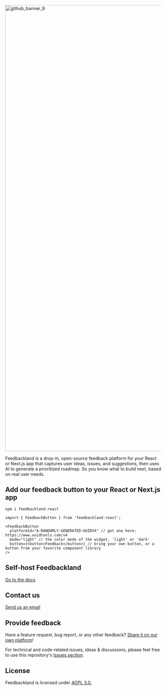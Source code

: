 
<img width="2421" height="1436" alt="github_banner_9" src="https://github.com/user-attachments/assets/fc1a5f7d-9af4-427e-829b-f2245279a48d" />

Feedbackland is a drop-in, open-source feedback platform for your React or Next.js app that captures user ideas, issues, and suggestions, then uses AI to generate a prioritized roadmap. So you know what to build next, based on real user needs.

## Add our feedback button to your React or Next.js app

```
npm i feedbackland-react
```

```
import { FeedbackButton } from 'feedbackland-react';
```

```tsx
<FeedbackButton
  platformId="A-RANDOMLY-GENERATED-UUIDV4" // get one here: https://www.uuidtools.com/v4
  mode="light" // the color mode of the widget, 'light' or 'dark'
  button={<button>Feedback</button>} // bring your own button, or a button from your favorite component library
/>
```

## Self-host Feedbackland

[Go to the docs](https://github.com/feedbackland/feedbackland/blob/main/SELFHOSTING.md)

## Contact us

[Send us an email](mailto:hello@feedbackland.com)

## Provide feedback

Have a feature request, bug report, or any other feedback? [Share it on our own platform](https://dogfood.feedbackland.com)!

For technical and code-related issues, ideas & discussions, please feel free to use this repository's [Issues section](https://github.com/feedbackland/feedbackland/issues).

## License

Feedbackland is licensed under [AGPL 3.0.](https://github.com/feedbackland/feedbackland?tab=AGPL-3.0-1-ov-file)
